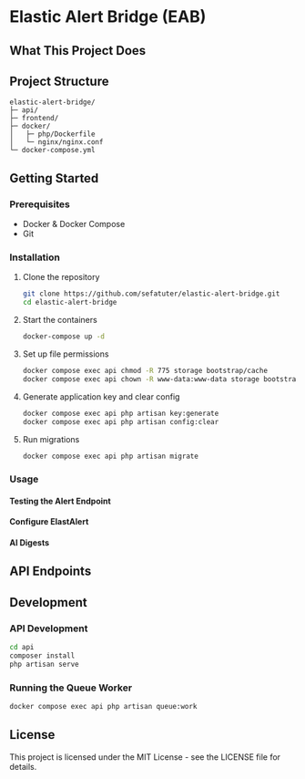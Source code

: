 # Elastic Alert Bridge (EAB)

## What This Project Does

## Project Structure

```
elastic-alert-bridge/
├─ api/              
├─ frontend/         
├─ docker/            
│   ├─ php/Dockerfile
│   └─ nginx/nginx.conf
└─ docker-compose.yml 
```

## Getting Started

### Prerequisites

- Docker & Docker Compose
- Git

### Installation

1. Clone the repository
   ```bash
   git clone https://github.com/sefatuter/elastic-alert-bridge.git
   cd elastic-alert-bridge
   ```

2. Start the containers
   ```bash
   docker-compose up -d
   ```

3. Set up file permissions
   ```bash
   docker compose exec api chmod -R 775 storage bootstrap/cache
   docker compose exec api chown -R www-data:www-data storage bootstrap/cache
   ```

4. Generate application key and clear config
   ```bash
   docker compose exec api php artisan key:generate
   docker compose exec api php artisan config:clear
   ```

5. Run migrations
   ```bash
   docker compose exec api php artisan migrate
   ```

### Usage

#### Testing the Alert Endpoint

#### Configure ElastAlert

#### AI Digests

## API Endpoints

## Development

### API Development

```bash
cd api
composer install
php artisan serve
```

### Running the Queue Worker

```bash
docker compose exec api php artisan queue:work
```

## License

This project is licensed under the MIT License - see the LICENSE file for details.

